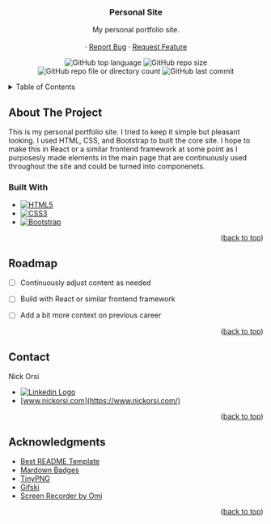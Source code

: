 <!-- Improved compatibility of back to top link: See: https://github.com/othneildrew/Best-README-Template/pull/73 -->
<a name="readme-top"></a>
<!--
*** Thanks for checking out the Best-README-Template. If you have a suggestion
*** that would make this better, please fork the repo and create a pull request
*** or simply open an issue with the tag "enhancement".
*** Don't forget to give the project a star!
*** Thanks again! Now go create something AMAZING! :D
-->



<!-- PROJECT SHIELDS -->
<!--
*** I'm using markdown "reference style" links for readability.
*** Reference links are enclosed in brackets [ ] instead of parentheses ( ).
*** See the bottom of this document for the declaration of the reference variables
*** for contributors-url, forks-url, etc. This is an optional, concise syntax you may use.
*** https://www.markdownguide.org/basic-syntax/#reference-style-links
-->

<!-- PROJECT LOGO -->
<h3 align="center">Personal Site</h3>

  <p align="center">
    My personal portfolio site.
    <br />
    <br />
    ·
    <a href="https://github.com/nickorsi/nickorsi.github.io/issues">Report Bug</a>
    ·
    <a href="https://github.com/nickorsi/nickorsi.github.io/issues">Request Feature</a>
  </p>
</div>

<div align="center">

  ![GitHub top language](https://img.shields.io/github/languages/top/nickorsi/nickorsi.github.io)
  ![GitHub repo size](https://img.shields.io/github/repo-size/nickorsi/nickorsi.github.io)
  ![GitHub repo file or directory count](https://img.shields.io/github/directory-file-count/nickorsi/nickorsi.github.io)
  ![GitHub last commit](https://img.shields.io/github/last-commit/nickorsi/nickorsi.github.io)

</div>



<!-- TABLE OF CONTENTS -->
<details>
  <summary>Table of Contents</summary>
  <ol>
    <li>
      <a href="#about-the-project">About The Project</a>
      <ul>
        <li><a href="#built-with">Built With</a></li>
      </ul>
    </li>
    <li><a href="#roadmap">Roadmap</a></li>
    <li><a href="#contact">Contact</a></li>
    <li><a href="#acknowledgments">Acknowledgments</a></li>
  </ol>
</details>



<!-- ABOUT THE PROJECT -->
## About The Project

This is my personal portfolio site. I tried to keep it simple but pleasant looking. I used HTML, CSS, and Bootstrap to built the core site. I hope to make this in React or a similar frontend framework at some point as I purposesly made elements in the main page that are continuously used throughout the site and could be turned into componenets.

### Built With

* [![HTML5][HTML5.com]][HTML5-url]
* [![CSS3][CSS3.com]][CSS3-url]
* [![Bootstrap][Bootstrap.com]][Bootstrap-url]

<p align="right">(<a href="#readme-top">back to top</a>)</p>


<!-- ROADMAP -->
## Roadmap

- [ ] Continuously adjust content as needed
- [ ] Build with React or similar frontend framework
- [ ] Add a bit more context on previous career


<p align="right">(<a href="#readme-top">back to top</a>)</p>


<!-- CONTACT -->
## Contact

Nick Orsi
* [<img src="https://img.shields.io/badge/linkedin-%230077B5.svg?style=for-the-badge&logo=linkedin&logoColor=white" alt="Linkedin Logo">](https://www.linkedin.com/in/nicholas-orsi-18ab8382/)
* [www.nickorsi.com](https://www.nickorsi.com/)

<p align="right">(<a href="#readme-top">back to top</a>)</p>



<!-- ACKNOWLEDGMENTS -->
## Acknowledgments

* [Best README Template](https://github.com/othneildrew/Best-README-Template)
* [Mardown Badges](https://github.com/Ileriayo/markdown-badges)
* [TinyPNG](https://tinypng.com/)
* [Gifski](https://sindresorhus.com/gifski)
* [Screen Recorder by Omi](https://apps.apple.com/tt/app/screen-recorder-by-omi/id1592987853?mt=12)

<p align="right">(<a href="#readme-top">back to top</a>)</p>



<!-- MARKDOWN LINKS & IMAGES -->
<!-- https://www.markdownguide.org/basic-syntax/#reference-style-links -->
[HTML5.com]: https://img.shields.io/badge/html5-%23E34F26.svg?style=for-the-badge&logo=html5&logoColor=white
[HTML5-url]: https://developer.mozilla.org/en-US/docs/Web/HTML
[CSS3.com]: https://img.shields.io/badge/css3-%231572B6.svg?style=for-the-badge&logo=css3&logoColor=white
[CSS3-url]: https://developer.mozilla.org/en-US/docs/Web/CSS
[Bootstrap.com]: https://img.shields.io/badge/Bootstrap-563D7C?style=for-the-badge&logo=bootstrap&logoColor=white
[Bootstrap-url]: https://getbootstrap.com